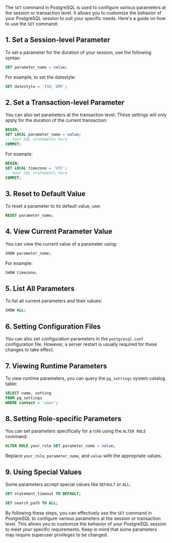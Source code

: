 The `SET` command in PostgreSQL is used to configure various parameters at the session or transaction level. It allows you to customize the behavior of your PostgreSQL session to suit your specific needs. Here's a guide on how to use the `SET` command:

## 1. **Set a Session-level Parameter**

To set a parameter for the duration of your session, use the following syntax:

```sql
SET parameter_name = value;
```

For example, to set the datestyle:

```sql
SET datestyle = 'ISO, DMY';
```

## 2. **Set a Transaction-level Parameter**

You can also set parameters at the transaction level. These settings will only apply for the duration of the current transaction:

```sql
BEGIN;
SET LOCAL parameter_name = value;
-- Your SQL statements here
COMMIT;
```

For example:

```sql
BEGIN;
SET LOCAL timezone = 'UTC';
-- Your SQL statements here
COMMIT;
```

## 3. **Reset to Default Value**

To reset a parameter to its default value, use:

```sql
RESET parameter_name;
```

## 4. **View Current Parameter Value**

You can view the current value of a parameter using:

```sql
SHOW parameter_name;
```

For example:

```sql
SHOW timezone;
```

## 5. **List All Parameters**

To list all current parameters and their values:

```sql
SHOW ALL;
```

## 6. **Setting Configuration Files**

You can also set configuration parameters in the `postgresql.conf` configuration file. However, a server restart is usually required for these changes to take effect.

## 7. **Viewing Runtime Parameters**

To view runtime parameters, you can query the `pg_settings` system catalog table:

```sql
SELECT name, setting
FROM pg_settings
WHERE context = 'user';
```

## 8. **Setting Role-specific Parameters**

You can set parameters specifically for a role using the `ALTER ROLE` command:

```sql
ALTER ROLE your_role SET parameter_name = value;
```

Replace `your_role`, `parameter_name`, and `value` with the appropriate values.

## 9. **Using Special Values**

Some parameters accept special values like `DEFAULT` or `ALL`:

```sql
SET statement_timeout TO DEFAULT;
```

```sql
SET search_path TO ALL;
```

By following these steps, you can effectively use the `SET` command in PostgreSQL to configure various parameters at the session or transaction level. This allows you to customize the behavior of your PostgreSQL session to meet your specific requirements. Keep in mind that some parameters may require superuser privileges to be changed.
